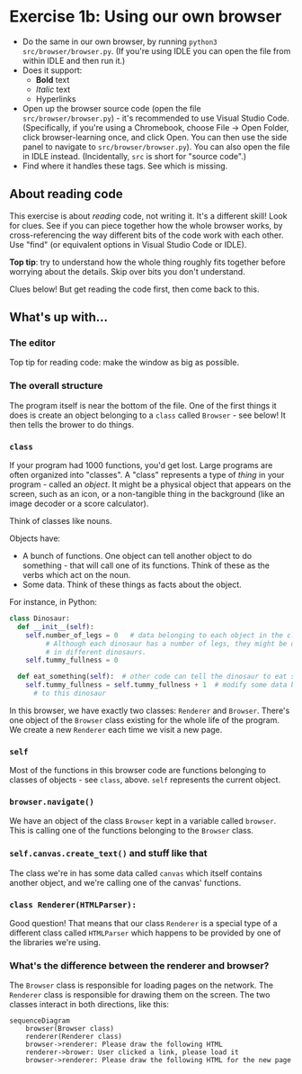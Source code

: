 # Exercise 1b: Using our own browser

* Do the same in our own browser, by running `python3 src/browser/browser.py`.
  (If you're using IDLE you can open the file from within IDLE and then run it.)
* Does it support:
  * **Bold** text
  * _Italic_ text
  * Hyperlinks
* Open up the browser source code (open the file `src/browser/browser.py`) -
  it's recommended to use Visual Studio Code. (Specifically, if you're using a Chromebook,
  choose File -> Open Folder, click browser-learning once, and click Open. You can then use
  the side panel to navigate to `src/browser/browser.py`). You can also open the file in
  IDLE instead.
  (Incidentally, `src` is short for "source code".)
* Find where it handles these tags. See which is missing.

## About reading code

This exercise is about _reading_ code, not writing it. It's a different skill!
Look for clues. See if you can piece together how the whole browser works,
by cross-referencing the way different bits of the code work with each other.
Use "find" (or equivalent options in Visual Studio Code or IDLE).

**Top tip**: try to understand how the whole thing roughly fits together
before worrying about the details. Skip over bits you don't understand.

Clues below! But get reading the code first, then come back to this.

## What's  up with...

### The editor

Top tip for reading code: make the window as big as possible.

### The overall structure

The program itself is near the bottom of the file. One of the first things
it does is create an object belonging to a `class` called `Browser` - see
below! It then tells the brower to do things.

### `class`

If your program had 1000 functions, you'd get lost. Large programs are
often organized into "classes". A "class" represents a type of _thing_ in
your program - called an _object_. It might be a physical object that appears on
the screen, such as an icon, or a non-tangible thing in the background
(like an image decoder or a score calculator).

Think of classes like nouns.

Objects have:
* A bunch of functions. One object can tell another object to do something -
  that will call one of its functions. Think of these as the verbs which
  act on the noun.
* Some data. Think of these things as facts about the object.

For instance, in Python:

```python
class Dinosaur:
  def __init__(self):
    self.number_of_legs = 0   # data belonging to each object in the class.
         # Although each dinosaur has a number of legs, they might be different
         # in different dinosaurs.
    self.tummy_fullness = 0

  def eat_something(self):  # other code can tell the dinosaur to eat something
    self.tummy_fullness = self.tummy_fullness + 1  # modify some data belonging
      # to this dinosaur
```

In this browser, we have exactly two classes: `Renderer` and `Browser`.
There's one object of the `Browser` class existing for the whole life of the
program. We create a new `Renderer` each time we visit a new page.

### `self`

Most of the functions in this browser code are functions belonging to classes
of objects - see `class`, above. `self` represents the current object.

### `browser.navigate()`

We have an object of the class `Browser` kept in a variable called `browser`.
This is calling one of the functions belonging to the `Browser` class.

### `self.canvas.create_text()` and stuff like that

The class we're in has some data called `canvas` which itself contains
another object, and we're calling one of the canvas' functions.

### `class Renderer(HTMLParser):`

Good question! That means that our class `Renderer` is a special type of
a different class called `HTMLParser` which happens to be provided by one
of the libraries we're using.

### What's the difference between the renderer and browser?

The `Browser` class is responsible for loading pages on the network. The
`Renderer` class is responsible for drawing them on the screen. The two
classes interact in both directions, like this:

```mermaid
sequenceDiagram
    browser(Browser class)
    renderer(Renderer class)
    browser->renderer: Please draw the following HTML
    renderer->brower: User clicked a link, please load it
    browser->renderer: Please draw the following HTML for the new page
```

